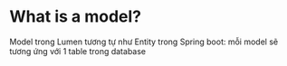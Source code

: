 # What is a model?

Model trong Lumen tương tự như Entity trong Spring boot: mỗi model sẽ tương ứng với 1 table trong database
